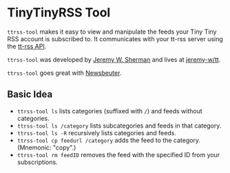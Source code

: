 # TinyTinyRSS Tool
`ttrss-tool` makes it easy to view and manipulate the feeds your Tiny Tiny RSS
account is subscribed to. It communicates with your tt-rss server using the
[tt-rss API](tt-rss.org/redmine/projects/tt-rss/wiki/JsonApiReference).

`ttrss-tool` was developed by [Jeremy W. Sherman](https://jeremywsherman.com)
and lives at [jeremy-w/tt](https://github.com/jeremy-w/tt).

`ttrss-tool` goes great with [Newsbeuter](http://newsbeuter.org/).

## Basic Idea
- `ttrss-tool ls`
  lists categories (suffixed with `/`) and feeds without categories.
- `ttrss-tool ls /category`
  lists subcategories and feeds in that category.
- `ttrss-tool ls -R`
  recursively lists categories and feeds.
- `ttrss-tool cp feedurl /category`
  adds the feed to the category. (Mnemonic: "copy".)
- `ttrss-tool rm feedID`
  removes the feed with the specified ID from your subscriptions.
